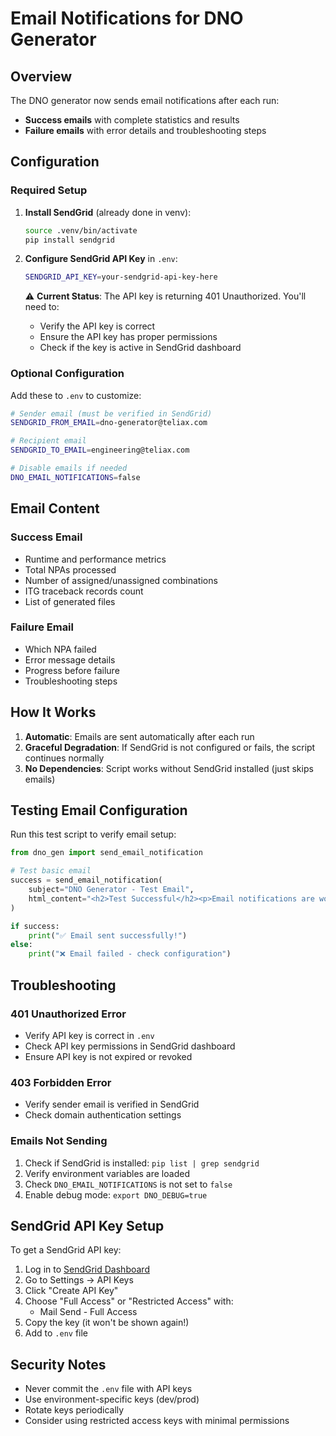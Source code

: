 # Email Notifications for DNO Generator

## Overview

The DNO generator now sends email notifications after each run:
- **Success emails** with complete statistics and results
- **Failure emails** with error details and troubleshooting steps

## Configuration

### Required Setup

1. **Install SendGrid** (already done in venv):
   ```bash
   source .venv/bin/activate
   pip install sendgrid
   ```

2. **Configure SendGrid API Key** in `.env`:
   ```bash
   SENDGRID_API_KEY=your-sendgrid-api-key-here
   ```

   ⚠️ **Current Status**: The API key is returning 401 Unauthorized. You'll need to:
   - Verify the API key is correct
   - Ensure the API key has proper permissions
   - Check if the key is active in SendGrid dashboard

### Optional Configuration

Add these to `.env` to customize:

```bash
# Sender email (must be verified in SendGrid)
SENDGRID_FROM_EMAIL=dno-generator@teliax.com

# Recipient email
SENDGRID_TO_EMAIL=engineering@teliax.com

# Disable emails if needed
DNO_EMAIL_NOTIFICATIONS=false
```

## Email Content

### Success Email
- Runtime and performance metrics
- Total NPAs processed
- Number of assigned/unassigned combinations
- ITG traceback records count
- List of generated files

### Failure Email
- Which NPA failed
- Error message details
- Progress before failure
- Troubleshooting steps

## How It Works

1. **Automatic**: Emails are sent automatically after each run
2. **Graceful Degradation**: If SendGrid is not configured or fails, the script continues normally
3. **No Dependencies**: Script works without SendGrid installed (just skips emails)

## Testing Email Configuration

Run this test script to verify email setup:

```python
from dno_gen import send_email_notification

# Test basic email
success = send_email_notification(
    subject="DNO Generator - Test Email",
    html_content="<h2>Test Successful</h2><p>Email notifications are working!</p>"
)

if success:
    print("✅ Email sent successfully!")
else:
    print("❌ Email failed - check configuration")
```

## Troubleshooting

### 401 Unauthorized Error
- Verify API key is correct in `.env`
- Check API key permissions in SendGrid dashboard
- Ensure API key is not expired or revoked

### 403 Forbidden Error
- Verify sender email is verified in SendGrid
- Check domain authentication settings

### Emails Not Sending
1. Check if SendGrid is installed: `pip list | grep sendgrid`
2. Verify environment variables are loaded
3. Check `DNO_EMAIL_NOTIFICATIONS` is not set to `false`
4. Enable debug mode: `export DNO_DEBUG=true`

## SendGrid API Key Setup

To get a SendGrid API key:

1. Log in to [SendGrid Dashboard](https://app.sendgrid.com/)
2. Go to Settings → API Keys
3. Click "Create API Key"
4. Choose "Full Access" or "Restricted Access" with:
   - Mail Send - Full Access
5. Copy the key (it won't be shown again!)
6. Add to `.env` file

## Security Notes

- Never commit the `.env` file with API keys
- Use environment-specific keys (dev/prod)
- Rotate keys periodically
- Consider using restricted access keys with minimal permissions
